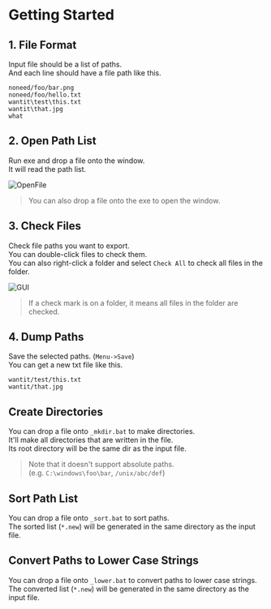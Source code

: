 # Getting Started

## 1. File Format

Input file should be a list of paths.  
And each line should have a file path like this.  

```
noneed/foo/bar.png
noneed/foo/hello.txt
wantit\test\this.txt
wantit\that.jpg
what
```

## 2. Open Path List

Run exe and drop a file onto the window.  
It will read the path list.  

![OpenFile](https://user-images.githubusercontent.com/69258547/231189381-420ebdf2-8463-4ff9-bae8-4bed6f3eb550.png)

> You can also drop a file onto the exe to open the window.

## 3. Check Files

Check file paths you want to export.  
You can double-click files to check them.  
You can also right-click a folder and select `Check All` to check all files in the folder.  

![GUI](https://user-images.githubusercontent.com/69258547/231185813-1d31405b-cefb-4f52-9255-8ce24dbeb9c5.png)

> If a check mark is on a folder, it means all files in the folder are checked.  

## 4. Dump Paths

Save the selected paths. (`Menu->Save`)  
You can get a new txt file like this.  

```
wantit/test/this.txt
wantit/that.jpg
```

## Create Directories

You can drop a file onto `_mkdir.bat` to make directories.  
It'll make all directories that are written in the file.  
Its root directory will be the same dir as the input file.  

> Note that it doesn't support absolute paths.  
> (e.g. `C:\windows\foo\bar`, `/unix/abc/def`)  

## Sort Path List

You can drop a file onto `_sort.bat` to sort paths.  
The sorted list (`*.new`) will be generated in the same directory as the input file.  

## Convert Paths to Lower Case Strings

You can drop a file onto `_lower.bat` to convert paths to lower case strings.  
The converted list (`*.new`) will be generated in the same directory as the input file.  
